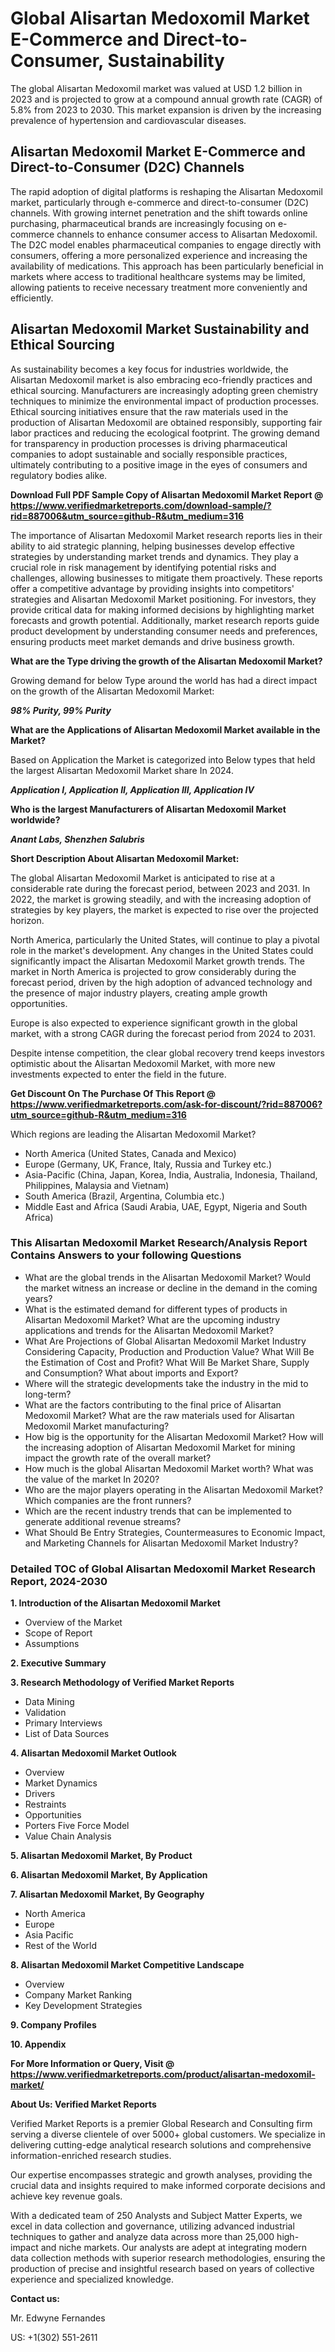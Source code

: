 <h1>Global Alisartan Medoxomil Market E-Commerce and Direct-to-Consumer, Sustainability</h1><p class=""><p>The global Alisartan Medoxomil market was valued at USD 1.2 billion in 2023 and is projected to grow at a compound annual growth rate (CAGR) of 5.8% from 2023 to 2030. This market expansion is driven by the increasing prevalence of hypertension and cardiovascular diseases.</p><h2>Alisartan Medoxomil Market E-Commerce and Direct-to-Consumer (D2C) Channels</h2><p>The rapid adoption of digital platforms is reshaping the Alisartan Medoxomil market, particularly through e-commerce and direct-to-consumer (D2C) channels. With growing internet penetration and the shift towards online purchasing, pharmaceutical brands are increasingly focusing on e-commerce channels to enhance consumer access to Alisartan Medoxomil. The D2C model enables pharmaceutical companies to engage directly with consumers, offering a more personalized experience and increasing the availability of medications. This approach has been particularly beneficial in markets where access to traditional healthcare systems may be limited, allowing patients to receive necessary treatment more conveniently and efficiently.</p><h2>Alisartan Medoxomil Market Sustainability and Ethical Sourcing</h2><p>As sustainability becomes a key focus for industries worldwide, the Alisartan Medoxomil market is also embracing eco-friendly practices and ethical sourcing. Manufacturers are increasingly adopting green chemistry techniques to minimize the environmental impact of production processes. Ethical sourcing initiatives ensure that the raw materials used in the production of Alisartan Medoxomil are obtained responsibly, supporting fair labor practices and reducing the ecological footprint. The growing demand for transparency in production processes is driving pharmaceutical companies to adopt sustainable and socially responsible practices, ultimately contributing to a positive image in the eyes of consumers and regulatory bodies alike.</p></p><p class=""><strong>Download Full PDF Sample Copy of Alisartan Medoxomil Market Report @ <a href="https://www.verifiedmarketreports.com/download-sample/?rid=887006&utm_source=github-R&utm_medium=316" target="_blank">https://www.verifiedmarketreports.com/download-sample/?rid=887006&utm_source=github-R&utm_medium=316</a></strong></p><p>The importance of&nbsp;Alisartan Medoxomil Market research reports lies in their ability to aid strategic planning, helping businesses develop effective strategies by understanding market trends and dynamics. They play a crucial role in risk management by identifying potential risks and challenges, allowing businesses to mitigate them proactively. These reports offer a competitive advantage by providing insights into competitors' strategies and Alisartan Medoxomil Market positioning. For investors, they provide critical data for making informed decisions by highlighting market forecasts and growth potential. Additionally, market research reports guide product development by understanding consumer needs and preferences, ensuring products meet market demands and drive business growth.</p><p><strong>What are the&nbsp;Type driving the growth of the Alisartan Medoxomil Market?</strong></p><p id="" class="">Growing demand for below Type around the world has had a direct impact on the growth of the Alisartan Medoxomil Market:</p><p class=""><em><strong>98% Purity, 99% Purity</strong></em></p><p class=""><strong>What are the&nbsp;Applications&nbsp;of Alisartan Medoxomil Market available in the Market?</strong></p><p id="" class="">Based on Application the Market is categorized into Below types that held the largest Alisartan Medoxomil Market share In 2024.</p><p class=""><em><strong>Application I, Application II, Application III, Application IV</strong></em></p><p class=""><strong>Who is the largest Manufacturers of Alisartan Medoxomil Market worldwide?</strong></p><p><em><strong>Anant Labs, Shenzhen Salubris</strong></em></p><p id="" class=""><strong>Short Description About Alisartan Medoxomil Market:</strong></p><p>The global Alisartan Medoxomil Market is anticipated to rise at a considerable rate during the forecast period, between 2023 and 2031. In 2022, the market is growing steadily, and with the increasing adoption of strategies by key players, the market is expected to rise over the projected horizon.</p><p>North America, particularly the United States, will continue to play a pivotal role in the market's development. Any changes in the United States could significantly impact the Alisartan Medoxomil Market growth trends. The market in North America is projected to grow considerably during the forecast period, driven by the high adoption of advanced technology and the presence of major industry players, creating ample growth opportunities.</p><p>Europe is also expected to experience significant growth in the global market, with a strong CAGR during the forecast period from 2024 to 2031.</p><p>Despite intense competition, the clear global recovery trend keeps investors optimistic about the Alisartan Medoxomil Market, with more new investments expected to enter the field in the future.</p><p id="" class=""><strong>Get Discount On The Purchase Of This Report @ <a href="https://www.verifiedmarketreports.com/ask-for-discount/?rid=887006?utm_source=github-R&utm_medium=316" target="_blank">https://www.verifiedmarketreports.com/ask-for-discount/?rid=887006?utm_source=github-R&utm_medium=316</a></strong></p><p class="">Which regions are leading the Alisartan Medoxomil Market?</p><ul><li>North America (United States, Canada and Mexico)</li><li>Europe (Germany, UK, France, Italy, Russia and Turkey etc.)</li><li>Asia-Pacific (China, Japan, Korea, India, Australia, Indonesia, Thailand, Philippines, Malaysia and Vietnam)</li><li>South America (Brazil, Argentina, Columbia etc.)</li><li>Middle East and Africa (Saudi Arabia, UAE, Egypt, Nigeria and South Africa)</li></ul><h3 id="" class="">This Alisartan Medoxomil Market Research/Analysis Report Contains Answers to your following Questions</h3><ul><li>What are the global trends in the Alisartan Medoxomil Market? Would the market witness an increase or decline in the demand in the coming years?</li><li>What is the estimated demand for different types of products in Alisartan Medoxomil Market? What are the upcoming industry applications and trends for the Alisartan Medoxomil Market?</li><li>What Are Projections of Global Alisartan Medoxomil Market Industry Considering Capacity, Production and Production Value? What Will Be the Estimation of Cost and Profit? What Will Be Market Share, Supply and Consumption? What about imports and Export?</li><li>Where will the strategic developments take the industry in the mid to long-term?</li><li>What are the factors contributing to the final price of Alisartan Medoxomil Market? What are the raw materials used for Alisartan Medoxomil Market manufacturing?</li><li>How big is the opportunity for the Alisartan Medoxomil Market? How will the increasing adoption of Alisartan Medoxomil Market for mining impact the growth rate of the overall market?</li><li>How much is the global Alisartan Medoxomil Market worth? What was the value of the market In 2020?</li><li>Who are the major players operating in the Alisartan Medoxomil Market? Which companies are the front runners?</li><li>Which are the recent industry trends that can be implemented to generate additional revenue streams?</li><li>What Should Be Entry Strategies, Countermeasures to Economic Impact, and Marketing Channels for Alisartan Medoxomil Market Industry?</li></ul><h3 id="" class="">Detailed TOC of Global Alisartan Medoxomil Market Research Report, 2024-2030</h3><p id="" class=""><strong>1. Introduction of the Alisartan Medoxomil Market</strong></p><ul><li>Overview of the Market</li><li>Scope of Report</li><li>Assumptions</li></ul><p id="" class=""><strong>2. Executive Summary</strong></p><p id="" class=""><strong>3. Research Methodology of Verified Market Reports</strong></p><ul><li>Data Mining</li><li>Validation</li><li>Primary Interviews</li><li>List of Data Sources</li></ul><p id="" class=""><strong>4. Alisartan Medoxomil Market Outlook</strong></p><ul><li>Overview</li><li>Market Dynamics</li><li>Drivers</li><li>Restraints</li><li>Opportunities</li><li>Porters Five Force Model</li><li>Value Chain Analysis</li></ul><p id="" class=""><strong>5. Alisartan Medoxomil Market, By Product</strong></p><p id="" class=""><strong>6. Alisartan Medoxomil Market, By Application</strong></p><p id="" class=""><strong>7. Alisartan Medoxomil Market, By Geography</strong></p><ul><li>North America</li><li>Europe</li><li>Asia Pacific</li><li>Rest of the World</li></ul><p id="" class=""><strong>8. Alisartan Medoxomil Market Competitive Landscape</strong></p><ul><li>Overview</li><li>Company Market Ranking</li><li>Key Development Strategies</li></ul><p id="" class=""><strong>9. Company Profiles</strong></p><p id="" class=""><strong>10. Appendix</strong></p><p id="" class=""><strong>For More Information or Query, Visit @ <a href="https://www.verifiedmarketreports.com/product/alisartan-medoxomil-market/" target="_blank">https://www.verifiedmarketreports.com/product/alisartan-medoxomil-market/</a></strong></p><p id="" class=""><strong>About Us: Verified Market Reports</strong></p><p id="" class="">Verified Market Reports is a premier Global Research and Consulting firm serving a diverse clientele of over 5000+ global customers. We specialize in delivering cutting-edge analytical research solutions and comprehensive information-enriched research studies.</p><p id="" class="">Our expertise encompasses strategic and growth analyses, providing the crucial data and insights required to make informed corporate decisions and achieve key revenue goals.</p><p id="" class="">With a dedicated team of 250 Analysts and Subject Matter Experts, we excel in data collection and governance, utilizing advanced industrial techniques to gather and analyze data across more than 25,000 high-impact and niche markets. Our analysts are adept at integrating modern data collection methods with superior research methodologies, ensuring the production of precise and insightful research based on years of collective experience and specialized knowledge.</p><p id="" class=""><strong>Contact us:</strong></p><p id="" class="">Mr. Edwyne Fernandes</p><p id="" class="">US: +1(302) 551-2611</p>
